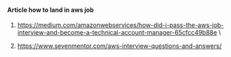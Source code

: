 #### Article how to land in aws job
1. https://medium.com/amazonwebservices/how-did-i-pass-the-aws-job-interview-and-become-a-technical-account-manager-65cfcc49b88e \

2. https://www.sevenmentor.com/aws-interview-questions-and-answers/
